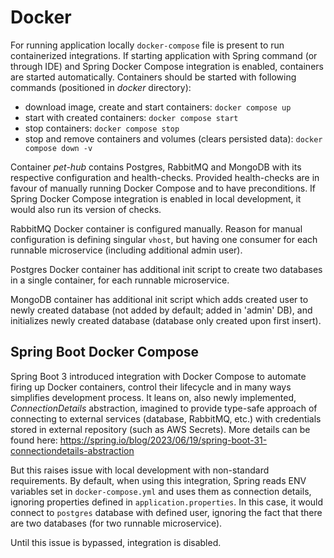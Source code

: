 # Docker

For running application locally `docker-compose` file is present to run containerized integrations.
If starting application with Spring command (or through IDE) and Spring Docker Compose integration is enabled,
containers are started automatically.
Containers should be started with following commands (positioned in _docker_ directory):

- download image, create and start containers: `docker compose up`
- start with created containers: `docker compose start`
- stop containers: `docker compose stop`
- stop and remove containers and volumes (clears persisted data): `docker compose down -v`

Container _pet-hub_ contains Postgres, RabbitMQ and MongoDB with its respective configuration and health-checks.
Provided health-checks are in favour of manually running Docker Compose and to have preconditions.
If Spring Docker Compose integration is enabled in local development, it would also run its version of checks.

RabbitMQ Docker container is configured manually. Reason for manual configuration is defining singular `vhost`,
but having one consumer for each runnable microservice (including additional admin user).

Postgres Docker container has additional init script to create two databases in a single container,
for each runnable microservice.

MongoDB container has additional init script which adds created user to newly created database
(not added by default; added in 'admin' DB), and initializes newly created database
(database only created upon first insert).

## Spring Boot Docker Compose

Spring Boot 3 introduced integration with Docker Compose to automate firing up Docker containers,
control their lifecycle and in many ways simplifies development process.
It leans on, also newly implemented, _ConnectionDetails_ abstraction, imagined to provide type-safe approach of
connecting to external services (database, RabbitMQ, etc.) with credentials stored in
external repository (such as AWS Secrets).
More details can be found here: https://spring.io/blog/2023/06/19/spring-boot-31-connectiondetails-abstraction

But this raises issue with local development with non-standard requirements. By default, when using this integration,
Spring reads ENV variables set in `docker-compose.yml` and uses them as connection details, ignoring properties
defined in `application.properties`. In this case, it would connect to `postgres` database with defined user,
ignoring the fact that there are two databases (for two runnable microservice).

Until this issue is bypassed, integration is disabled.
